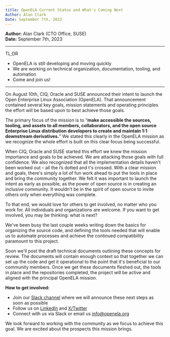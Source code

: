 ```yaml
---
title: OpenELA Current Status and What's Coming Next
Author: Alan Clark
Date: September 7th, 2023
---
```

__Author:__ Alan Clark (CTO Office, SUSE) \
__Date:__ September 7th, 2023

----
TL;DR
* OpenELA is still developing and moving quickly
* We are working on technical organization, documentation, tooling, and automation
* Come and join us!
----

On August 10th, CIQ, Oracle and SUSE announced their intent to launch the Open Enterprise Linux Association (OpenELA). That announcement contained several key goals, mission statements and 
operating principles the effort will be based upon to best achieve those goals.

The primary focus of the mission is to “__make accessible the sources, tooling, and assets to all members, collaborators, and the open source Enterprise Linux distribution developers to create
and maintain 1:1 downstream derivatives.__” We stated this clearly in the OpenELA mission as we recognize the whole effort is built on this clear focus being successful.

When CIQ, Oracle and SUSE started this effort we knew the mission importance and goals to be achieved. We are attacking those goals with full confidence. We also recognized that all the implementation details haven't been worked out – all the i’s dotted and t's crossed. With a clear mission and goals, 
there's simply a lot of fun work ahead to put the tools in place and bring the community together. We felt it was important to launch the intent as early as possible, as the power of open source is in creating an inclusive community. It wouldn’t be in the spirit of open source to invite others only when everything was complete.

To that end, we would love for others to get involved, no matter who you work for. All individuals and organizations are welcome. If you want to get involved, you may be thinking: what is next?

We've been busy the last couple weeks writing down the basics for organizing the source code, and defining the tools needed that will enable us to automate processes and achieve the
continued compatibility paramount to this project.

Soon we'll post the draft technical documents outlining these concepts for review. The documents will contain enough context so that together we can set up the code and get it operational to the
point that it's beneficial to our community members. Once we get these documents fleshed out, the tools in place and the repositories completed, the project will be active and aligned with the principal OpenELA mission.


__How to get involved:__

* Join our [Slack channel](/join) where we will announce these next steps as soon as possible
* Follow us on [LinkedIn](https://www.linkedin.com/company/openela/) and [X/Twitter](https://twitter.com/OpenELAorg)
* Connect with us via Slack or email us [info@openela.org](mailto:info@openela.org)

We look forward to working with the community as we focus to achieve this goal. We are excited about the prospects this mission brings.
